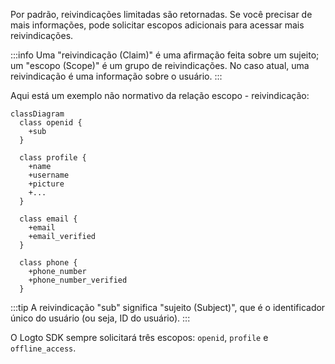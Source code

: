 Por padrão, reivindicações limitadas são retornadas. Se você precisar de mais informações, pode solicitar escopos adicionais para acessar mais reivindicações.

:::info
Uma "reivindicação (Claim)" é uma afirmação feita sobre um sujeito; um "escopo (Scope)" é um grupo de reivindicações. No caso atual, uma reivindicação é uma informação sobre o usuário.
:::

Aqui está um exemplo não normativo da relação escopo - reivindicação:

```mermaid
classDiagram
  class openid {
    +sub
  }

  class profile {
    +name
    +username
    +picture
    +...
  }

  class email {
    +email
    +email_verified
  }

  class phone {
    +phone_number
    +phone_number_verified
  }
```

:::tip
A reivindicação "sub" significa "sujeito (Subject)", que é o identificador único do usuário (ou seja, ID do usuário).
:::

O Logto SDK sempre solicitará três escopos: `openid`, `profile` e `offline_access`.
